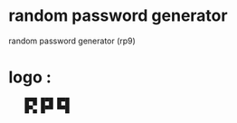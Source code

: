 # random password generator
random password generator (rp9)

# logo :
        █▀█ █▀█ █▀█ 
        █▀▄ █▀▀ ▀▀█
